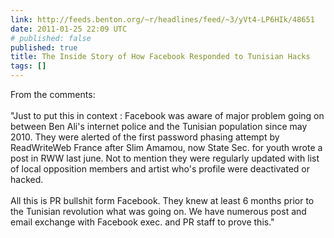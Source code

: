 ```yaml
---
link: http://feeds.benton.org/~r/headlines/feed/~3/yVt4-LP6HIk/48651
date: 2011-01-25 22:09 UTC
# published: false
published: true
title: The Inside Story of How Facebook Responded to Tunisian Hacks
tags: []
---
```


From the comments: <br><br>"Just to put this in context : Facebook was aware of major problem going on between Ben Ali's internet police and the Tunisian population since may 2010. They were alerted of the first password phasing attempt by ReadWriteWeb France after Slim Amamou, now State Sec. for youth wrote a post in RWW last june. Not to mention they were regularly updated with list of local opposition members and artist who's profile were deactivated or hacked.<br><br>All this is PR bullshit form Facebook. They knew at least 6 months prior to the Tunisian revolution what was going on. We have numerous post and email exchange with Facebook exec. and PR staff to prove this."

